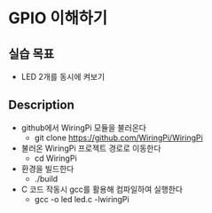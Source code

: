 # GPIO 이해하기
## 실습 목표
- LED 2개를 동시에 켜보기
## Description
- github에서 WiringPi 모듈을 불러온다
    - git clone https://github.com/WiringPi/WiringPi
- 불러온 WiringPi 프로젝트 경로로 이동한다
    - cd WiringPi
- 환경을 빌드한다
    - ./build
- C 코드 작동시 gcc를 활용해 컴파일하여 실행한다
    - gcc -o led led.c -lwiringPi
